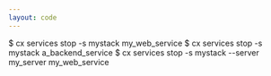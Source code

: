 ```yaml
---
layout: code
---
```


$ cx services stop -s mystack my_web_service
$ cx services stop -s mystack a_backend_service
$ cx services stop -s mystack --server my_server my_web_service

